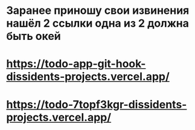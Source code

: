 # Заранее приношу свои извинения нашёл 2 ссылки одна из 2 должна быть окей 
# https://todo-app-git-hook-dissidents-projects.vercel.app/
# https://todo-7topf3kgr-dissidents-projects.vercel.app/
